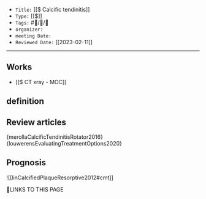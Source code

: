   
-   `Title:` [[$ Calcific tendinitis]]
-   `Type:` [[$]]
-   `Tags:` #🧠️/📝️/🌱️ 
-   `organizer:`   
-   `meeting Date:` 
-   `Reviewed Date:` [[2023-02-11]]

---

## Works
- [[$ CT xray - MOC]]

## definition

## Review articles
\{merollaCalcificTendinitisRotator2016}
\{louwerensEvaluatingTreatmentOptions2020}

## Prognosis

![[linCalcifiedPlaqueResorptive2012#cmt]]







🔗LINKS TO THIS PAGE